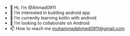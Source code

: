 - 👋 Hi, I’m @Ahmad0911
- 👀 I’m interested in building android app
- 🌱 I’m currently learning kotlin with android
- 💞️ I’m looking to collaborate on Android
- 📫 How to reach me muhammedahmed0911@gmail.com

<!---
Ahmad0911/Ahmad0911 is a ✨ special ✨ repository because its `README.md` (this file) appears on your GitHub profile.
You can click the Preview link to take a look at your changes.
--->
